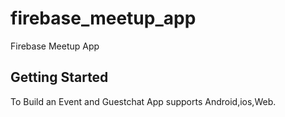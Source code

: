 # firebase_meetup_app

Firebase Meetup App

## Getting Started

 To Build an Event and Guestchat App supports Android,ios,Web.

